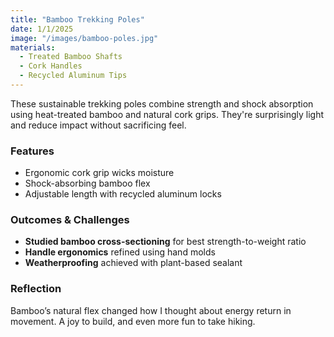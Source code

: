 ```yaml
---
title: "Bamboo Trekking Poles"
date: 1/1/2025
image: "/images/bamboo-poles.jpg"
materials:
  - Treated Bamboo Shafts
  - Cork Handles
  - Recycled Aluminum Tips
---
```


These sustainable trekking poles combine strength and shock absorption using heat-treated bamboo and natural cork grips. They're surprisingly light and reduce impact without sacrificing feel.

### Features
- Ergonomic cork grip wicks moisture
- Shock-absorbing bamboo flex
- Adjustable length with recycled aluminum locks

### Outcomes & Challenges
- **Studied bamboo cross-sectioning** for best strength-to-weight ratio
- **Handle ergonomics** refined using hand molds
- **Weatherproofing** achieved with plant-based sealant

### Reflection
Bamboo’s natural flex changed how I thought about energy return in movement. A joy to build, and even more fun to take hiking.
